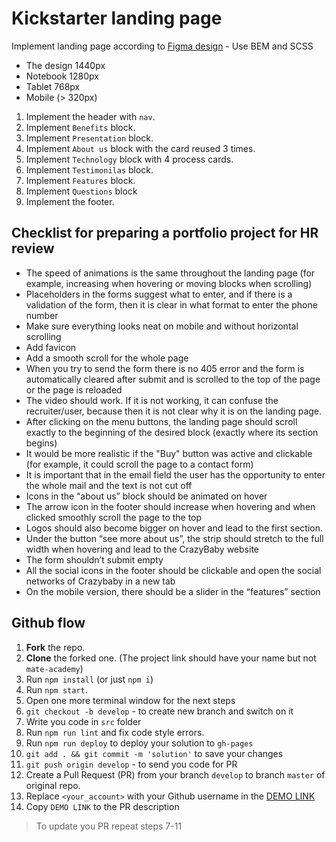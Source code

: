 # Kickstarter landing page

Implement landing page according to [Figma design](https://www.figma.com/file/Ujp7bCFuvuJlkn8TSbQPSZ/%E2%84%9611-(kickstarter)?node-id=0%3A1) - Use BEM and SCSS
- The design 1440px
- Notebook 1280px
- Tablet 768px
- Mobile (> 320px)

1. Implement the header with `nav`.
1. Implement `Benefits` block.
1. Implement `Presentation` block.
1. Implement `About us` block with the card reused 3 times.
1. Implement `Technology` block with 4 process cards.
1. Implement `Testimonilas` block.
1. Implement `Features` block.
1. Implement `Questions` block
1. Implement the footer.


## Checklist for preparing a portfolio project for HR review

- The speed of animations is the same throughout the landing page (for example, increasing when hovering or moving blocks when scrolling)
- Placeholders in the forms suggest what to enter, and if there is a validation of the form, then it is clear in what format to enter the phone number
- Make sure everything looks neat on mobile and without horizontal scrolling
- Add favicon
- Add a smooth scroll for the whole page
- When you try to send the form there is no 405 error and the form is automatically cleared after submit and is scrolled to the top of the page or the page is reloaded
- The video should work. If it is not working, it can confuse the recruiter/user, because then it is not clear why it is on the landing page.
- After clicking on the menu buttons, the landing page should scroll exactly to the beginning of the desired block (exactly where its section begins)
- It would be more realistic if the "Buy" button was active and clickable (for example, it could scroll the page to a contact form)
- It is important that in the email field the user has the opportunity to enter the whole mail and the text is not cut off
- Icons in the “about us” block should be animated on hover
- The arrow icon in the footer should increase when hovering and when clicked smoothly scroll the page to the top
- Logos should also become bigger on hover and lead to the first section.
- Under the button “see more about us”, the strip should stretch to the full width when hovering and lead to the CrazyBaby website
- The form shouldn’t submit empty
- All the social icons in the footer should be clickable and open the social networks of Crazybaby in a new tab
- On the mobile version, there should be a slider in the “features” section


## Github flow

1. **Fork** the repo.
2. **Clone** the forked one. (The project link should have your name but not `mate-academy`)
3. Run `npm install` (or just `npm i`)
4. Run `npm start`.
5. Open one more terminal window for the next steps
6. `git checkout -b develop` - to create new branch and switch on it
7. Write you code in `src` folder
8. Run `npm run lint` and fix code style errors.
9. Run `npm run deploy` to deploy your solution to `gh-pages`
10. `git add . && git commit -m 'solution'` to save your changes
11. `git push origin develop` - to send you code for PR
12. Create a Pull Request (PR) from your branch `develop` to branch `master` of original repo.
13. Replace `<your_account>` with your Github username in the
  [DEMO LINK](https://<your_account>.github.io/Kickstarter/)
14. Copy `DEMO LINK` to the PR description

> To update you PR repeat steps 7-11
